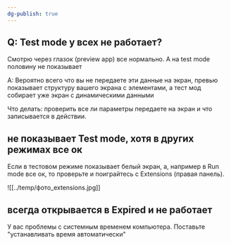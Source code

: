 ```yaml
---
dg-publish: true
---
```

## Q: Test mode у всех не работает?
Смотрю через глазок (preview app) все нормально. А на test mode половину не показывает

A:
Вероятно всего что вы не передаете эти данные на экран, превью показывает структуру вашего экрана с элементами, а тест мод собирает уже экран с динамическими данными

Что делать:
проверить все ли параметры передаете на экран и что записывается в действии.


## не показывает Test mode, хотя в других режимах все ок
Если в тестовом режиме показывает белый экран, а, например в Run mode все ок, то проверьте и поиграйтесь с Еxtensions (правая панель).

![[../temp/фото_extensions.jpg]]

## всегда открывается в Expired и не работает
У вас проблемы с системным временем компьютера. Поставьте "устанавливать время автоматически"
